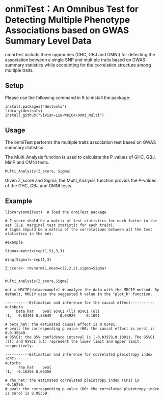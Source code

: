 # onmiTest：An Omnibus Test for Detecting Multiple Phenotype Associations based on GWAS Summary Level Data 
omniTest includs three approches (GHC, GBJ and OMNI) for detecting the association between a single SNP and multiple traits based on GWAS summary statistics while accounting for the correlation structure among multiple traits.

## Setup

Please use the following command in R to install the package:
```
install.packages("devtools") 
library(devtools)
install_github("Vivian-Liu-Wei64/Onmi_Multi")
```
## Usage

The onmiTest performs the multiple traits association test based on GWAS summary statistics.

The Multi_Analysis function is used to calculate the P_values of GHC, GBJ, MinP and OMNI tests. 

```
Multi_Analysis(Z_score, Sigma)
```
Given Z_score and Sigma, the Multi_Analysis function provids the P-values of the GHC, GBJ and OMNI tests. 


## Example 
```
library(onmiTest)  # load the onmiTest package

# Z_score shold be a matrix of test statistics for each factor in the set (i.e. marginal test statistic for each trait).
# Sigma shpuld be a matrix of the correlations between all the test statistics in the set.

#example 

Sigma<-matrix(rep(1,9),3,3)  
        
diag(Sigma)<-rep(1,3)

Z_score<- rmvnorm(1,mean=c(2,2,2),sigma=Sigma) 


Multi_Analysis(Z_score,Sigma) 

out = MRCIP(data=example) # analyze the data with the MRCIP method. By default, MRCIP uses the suggested h value in the "plot_h" function.

-----------Estimation and inference for the causal effect-----------
out$beta 
     beta_hat    pval 95%CI (ll) 95%CI (ul)
[1,]  0.03491 0.35649   -0.03929     0.1091

# beta_hat: the estimated causal effect is 0.03491.
# pval: the corresponding p value (H0: the causal effect is zero) is 0.0.35649.
# 95%CI: the 95% confidence interval is (-0.03929,0.1091). The 95%CI (ll) and 95%CI (ul) represent the lower limit and upper limit, respectively.

-----------Estimation and inference for correlated pleiotropy index (CPI)-------
out$rho
      rho_hat    pval
[1,] -0.16256 0.05359

# rho_hat: the estimated correlated pleiotropy index (CPI) is -0.16256.
# pval: the corresponding p value (H0: the correlated pleiotropy index is zero) is 0.05359.

```
